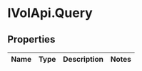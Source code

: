 # IVolApi.Query

## Properties
Name | Type | Description | Notes
------------ | ------------- | ------------- | -------------
